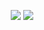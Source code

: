 <p align="center">
    <a href="https://github.com/lupusbytes/cs2mqtt/actions/workflows/build.yml"><img src="https://github.com/lupusbytes/cs2mqtt/actions/workflows/build.yml/badge.svg"></a>
    <a href="https://codecov.io/gh/lupusbytes/cs2mqtt"><img src="https://codecov.io/gh/lupusbytes/cs2mqtt/graph/badge.svg?token=FJYRCDUDRH"></a>
</p>